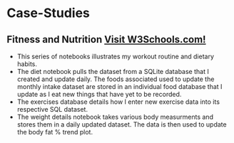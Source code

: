 # Case-Studies

<h2> Fitness and Nutrition <a href="https://www.w3schools.com/">Visit W3Schools.com!</a> </h2>
<p>
  <ul>
    <li>This series of notebooks illustrates my workout routine and dietary habits.</li>
    <li>The diet notebook pulls the dataset from a SQLite database that I created and update daily. The foods associated used to update the monthly intake dataset are stored in an individual food database that I update as I eat new things that have yet to be recorded.</li>
    <li>The exercises database details how I enter new exercise data into its respective SQL dataset. </li>
    <li>The weight details notebook takes various body measurments and stores them in a daily updated dataset. The data is then used to update the body fat % trend plot.</li>
  </ul>
</p>
